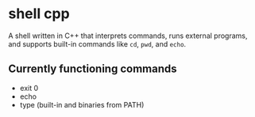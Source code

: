 # shell cpp
A shell written in C++ that interprets commands, runs external programs, and supports built-in commands like `cd`, `pwd`, and `echo`.  
## Currently functioning commands
- exit 0
- echo
- type (built-in and binaries from PATH)
